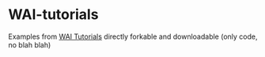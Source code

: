 # WAI-tutorials

Examples from [WAI Tutorials](http://www.w3.org/WAI/tutorials/) directly forkable and downloadable (only code, no blah blah)

